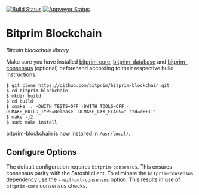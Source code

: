 [![Build Status](https://travis-ci.org/bitprim/bitprim-blockchain.svg?branch=conan-build)](https://travis-ci.org/bitprim/bitprim-blockchain) [![Appveyor Status](https://ci.appveyor.com/api/projects/status/github/bitprim/bitprim-blockchain?branch=conan-build&svg=true)](https://ci.appveyor.com/project/bitprim/bitprim-blockchain?branch=conan-build)

# Bitprim Blockchain

*Bitcoin blockchain library*

Make sure you have installed [bitprim-core](https://github.com/bitprim/bitprim-core), [bitprim-database](https://github.com/bitprim/bitprim-database) and [bitprim-consensus](https://github.com/bitprim/bitprim-consensus) (optional) beforehand according to their respective build instructions.

```
$ git clone https://github.com/bitprim/bitprim-blockchain.git
$ cd bitprim-blockchain
$ mkdir build
$ cd build
$ cmake .. -DWITH_TESTS=OFF -DWITH_TOOLS=OFF -DCMAKE_BUILD_TYPE=Release -DCMAKE_CXX_FLAGS="-std=c++11"
$ make -j2 
$ sudo make install
```

bitprim-blockchain is now installed in `/usr/local/`.

## Configure Options

The default configuration requires `bitprim-consensus`. This ensures consensus parity with the Satoshi client. To eliminate the `bitprim-consensus` dependency use the `--without-consensus` option. This results in use of `bitprim-core` consensus checks.
